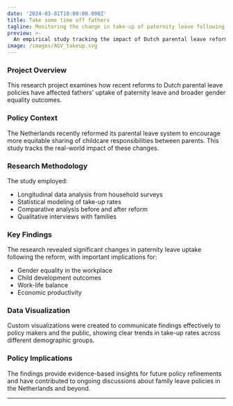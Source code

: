 ```yaml
---
date: '2024-03-01T10:00:00.000Z'
title: Take some time off fathers
tagline: Monitoring the change in take-up of paternity leave following a Dutch parental leave reform
preview: >-
  An empirical study tracking the impact of Dutch parental leave reforms on paternity leave uptake rates and gender equality outcomes.
image: /images/AGV_takeup.svg
---
```


### Project Overview

This research project examines how recent reforms to Dutch parental leave policies have affected fathers' uptake of paternity leave and broader gender equality outcomes.

### Policy Context

The Netherlands recently reformed its parental leave system to encourage more equitable sharing of childcare responsibilities between parents. This study tracks the real-world impact of these changes.

### Research Methodology

The study employed:
- Longitudinal data analysis from household surveys
- Statistical modeling of take-up rates
- Comparative analysis before and after reform
- Qualitative interviews with families

### Key Findings

The research revealed significant changes in paternity leave uptake following the reform, with important implications for:
- Gender equality in the workplace
- Child development outcomes
- Work-life balance
- Economic productivity

### Data Visualization

Custom visualizations were created to communicate findings effectively to policy makers and the public, showing clear trends in take-up rates across different demographic groups.

### Policy Implications

The findings provide evidence-based insights for future policy refinements and have contributed to ongoing discussions about family leave policies in the Netherlands and beyond.

---



